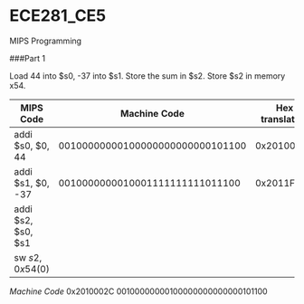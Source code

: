 ECE281_CE5
==========

MIPS Programming

###Part 1

Load 44 into $s0, -37 into $s1. Store the sum in $s2. Store $s2 in  memory x54.

|MIPS Code | Machine Code | Hex translation|
-----------|--------------|----------------
addi $s0, $0, 44 | 00100000000100000000000000101100 | 0x2010002C
addi $s1, $0, -37 | 0010000000010001111111111011100 | 0x2011FFDC
addi $s2, $s0, $s1 | |
sw $s2, 0x54($0) | |

_Machine Code_
  0x2010002C
  00100000000100000000000000101100
